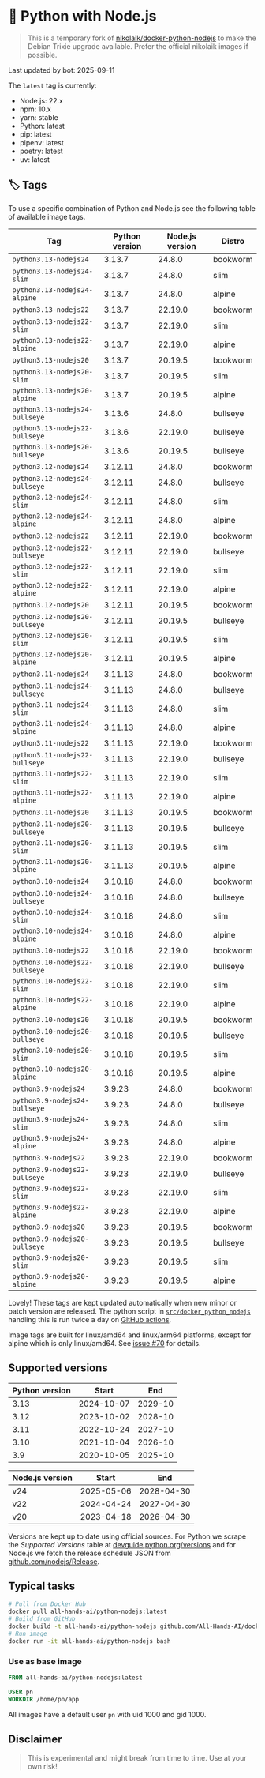 # 🐳 Python with Node.js

> This is a temporary fork of [nikolaik/docker-python-nodejs](https://github.com/nikolaik/docker-python-nodejs) to make the Debian Trixie upgrade available. Prefer the official nikolaik images if possible.

Last updated by bot: 2025-09-11

The `latest` tag is currently:

- Node.js: 22.x
- npm: 10.x
- yarn: stable
- Python: latest
- pip: latest
- pipenv: latest
- poetry: latest
- uv: latest

## 🏷 Tags

To use a specific combination of Python and Node.js see the following table of available image tags.

<!-- TAGS_START -->

Tag | Python version | Node.js version | Distro
--- | --- | --- | ---
`python3.13-nodejs24` | 3.13.7 | 24.8.0 | bookworm
`python3.13-nodejs24-slim` | 3.13.7 | 24.8.0 | slim
`python3.13-nodejs24-alpine` | 3.13.7 | 24.8.0 | alpine
`python3.13-nodejs22` | 3.13.7 | 22.19.0 | bookworm
`python3.13-nodejs22-slim` | 3.13.7 | 22.19.0 | slim
`python3.13-nodejs22-alpine` | 3.13.7 | 22.19.0 | alpine
`python3.13-nodejs20` | 3.13.7 | 20.19.5 | bookworm
`python3.13-nodejs20-slim` | 3.13.7 | 20.19.5 | slim
`python3.13-nodejs20-alpine` | 3.13.7 | 20.19.5 | alpine
`python3.13-nodejs24-bullseye` | 3.13.6 | 24.8.0 | bullseye
`python3.13-nodejs22-bullseye` | 3.13.6 | 22.19.0 | bullseye
`python3.13-nodejs20-bullseye` | 3.13.6 | 20.19.5 | bullseye
`python3.12-nodejs24` | 3.12.11 | 24.8.0 | bookworm
`python3.12-nodejs24-bullseye` | 3.12.11 | 24.8.0 | bullseye
`python3.12-nodejs24-slim` | 3.12.11 | 24.8.0 | slim
`python3.12-nodejs24-alpine` | 3.12.11 | 24.8.0 | alpine
`python3.12-nodejs22` | 3.12.11 | 22.19.0 | bookworm
`python3.12-nodejs22-bullseye` | 3.12.11 | 22.19.0 | bullseye
`python3.12-nodejs22-slim` | 3.12.11 | 22.19.0 | slim
`python3.12-nodejs22-alpine` | 3.12.11 | 22.19.0 | alpine
`python3.12-nodejs20` | 3.12.11 | 20.19.5 | bookworm
`python3.12-nodejs20-bullseye` | 3.12.11 | 20.19.5 | bullseye
`python3.12-nodejs20-slim` | 3.12.11 | 20.19.5 | slim
`python3.12-nodejs20-alpine` | 3.12.11 | 20.19.5 | alpine
`python3.11-nodejs24` | 3.11.13 | 24.8.0 | bookworm
`python3.11-nodejs24-bullseye` | 3.11.13 | 24.8.0 | bullseye
`python3.11-nodejs24-slim` | 3.11.13 | 24.8.0 | slim
`python3.11-nodejs24-alpine` | 3.11.13 | 24.8.0 | alpine
`python3.11-nodejs22` | 3.11.13 | 22.19.0 | bookworm
`python3.11-nodejs22-bullseye` | 3.11.13 | 22.19.0 | bullseye
`python3.11-nodejs22-slim` | 3.11.13 | 22.19.0 | slim
`python3.11-nodejs22-alpine` | 3.11.13 | 22.19.0 | alpine
`python3.11-nodejs20` | 3.11.13 | 20.19.5 | bookworm
`python3.11-nodejs20-bullseye` | 3.11.13 | 20.19.5 | bullseye
`python3.11-nodejs20-slim` | 3.11.13 | 20.19.5 | slim
`python3.11-nodejs20-alpine` | 3.11.13 | 20.19.5 | alpine
`python3.10-nodejs24` | 3.10.18 | 24.8.0 | bookworm
`python3.10-nodejs24-bullseye` | 3.10.18 | 24.8.0 | bullseye
`python3.10-nodejs24-slim` | 3.10.18 | 24.8.0 | slim
`python3.10-nodejs24-alpine` | 3.10.18 | 24.8.0 | alpine
`python3.10-nodejs22` | 3.10.18 | 22.19.0 | bookworm
`python3.10-nodejs22-bullseye` | 3.10.18 | 22.19.0 | bullseye
`python3.10-nodejs22-slim` | 3.10.18 | 22.19.0 | slim
`python3.10-nodejs22-alpine` | 3.10.18 | 22.19.0 | alpine
`python3.10-nodejs20` | 3.10.18 | 20.19.5 | bookworm
`python3.10-nodejs20-bullseye` | 3.10.18 | 20.19.5 | bullseye
`python3.10-nodejs20-slim` | 3.10.18 | 20.19.5 | slim
`python3.10-nodejs20-alpine` | 3.10.18 | 20.19.5 | alpine
`python3.9-nodejs24` | 3.9.23 | 24.8.0 | bookworm
`python3.9-nodejs24-bullseye` | 3.9.23 | 24.8.0 | bullseye
`python3.9-nodejs24-slim` | 3.9.23 | 24.8.0 | slim
`python3.9-nodejs24-alpine` | 3.9.23 | 24.8.0 | alpine
`python3.9-nodejs22` | 3.9.23 | 22.19.0 | bookworm
`python3.9-nodejs22-bullseye` | 3.9.23 | 22.19.0 | bullseye
`python3.9-nodejs22-slim` | 3.9.23 | 22.19.0 | slim
`python3.9-nodejs22-alpine` | 3.9.23 | 22.19.0 | alpine
`python3.9-nodejs20` | 3.9.23 | 20.19.5 | bookworm
`python3.9-nodejs20-bullseye` | 3.9.23 | 20.19.5 | bullseye
`python3.9-nodejs20-slim` | 3.9.23 | 20.19.5 | slim
`python3.9-nodejs20-alpine` | 3.9.23 | 20.19.5 | alpine

<!-- TAGS_END -->

Lovely! These tags are kept updated automatically when new minor or patch version are released. The python script in [`src/docker_python_nodejs`](./src/docker_python_nodejs/) handling this is run twice a day on [GitHub actions](https://github.com/nikolaik/docker-python-nodejs/actions).

Image tags are built for linux/amd64 and linux/arm64 platforms, except for alpine which is only linux/amd64. See [issue #70](https://github.com/nikolaik/docker-python-nodejs/issues/70) for details.

## Supported versions

<!-- SUPPORTED_VERSIONS_START -->

Python version | Start | End
--- | --- | ---
3.13 | 2024-10-07 | 2029-10
3.12 | 2023-10-02 | 2028-10
3.11 | 2022-10-24 | 2027-10
3.10 | 2021-10-04 | 2026-10
3.9 | 2020-10-05 | 2025-10

Node.js version | Start | End
--- | --- | ---
v24 | 2025-05-06 | 2028-04-30
v22 | 2024-04-24 | 2027-04-30
v20 | 2023-04-18 | 2026-04-30

<!-- SUPPORTED_VERSIONS_END -->

Versions are kept up to date using official sources. For Python we scrape the _Supported Versions_ table at [devguide.python.org/versions](https://devguide.python.org/versions/#supported-versions) and for Node.js we fetch the release schedule JSON from [github.com/nodejs/Release](https://github.com/nodejs/Release/blob/main/schedule.json).

## Typical tasks

```bash
# Pull from Docker Hub
docker pull all-hands-ai/python-nodejs:latest
# Build from GitHub
docker build -t all-hands-ai/python-nodejs github.com/All-Hands-AI/docker-python-nodejs
# Run image
docker run -it all-hands-ai/python-nodejs bash
```

### Use as base image

```Dockerfile
FROM all-hands-ai/python-nodejs:latest

USER pn
WORKDIR /home/pn/app
```

All images have a default user `pn` with uid 1000 and gid 1000.

## Disclaimer

> This is experimental and might break from time to time. Use at your own risk!
